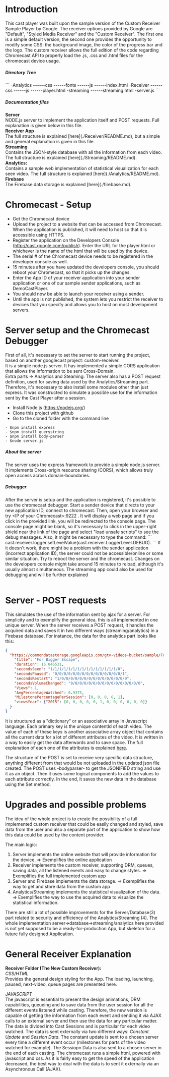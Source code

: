 # Introduction

This cast player was built upon the sample version of the Custom Receiver Sample Player by Google. The receiver options provided by Google are
"Default", "Styled Media Receiver" and the "Custom Receiver". The first one is a simple default version, the second one
provides the opportunity to modify some CSS: the background image, the color of the progress bar and the logo. The custom receiver
allows the full edition of the code regarding Chromecast API to properly load the .js, .css and .html files for the chromecast device usage.<br>

<h5> Directory Tree </h5>
```
-Analytics
------css
------fonts
------js
------index.html
-Receiver
------css
------js
------player.html
-streaming
------streaming.html
-server.js
```
<h5> Documentation files </h5>
<b>Server</b> <br>
NODE.js server to implement the application itself and POST requests. Full explanation is given below in this file.<br>
<b>Receiver App</b> <br>
The full structure is explained [here](./Receiver/README.md), but a simple and general explanation is given in this file. <br>
<b>Streaming</b> <br>
Contains the JSON-style database with all the information from each video. The full structure is explained [here](./Streaming/README.md).
<br>
<b>Analytics: </b> <br>
Contains a sample web implementation of statistical visualization for each seen video. The full structure is explained [here](./Analytics/README.md).<br>
<b>Firebase </b> <br>
The Firebase data storage is explained [here](./firebase.md).

# Chromecast - Setup

* Get the Chromecast device
* Upload the project to a website that can be accessed from Chromecast. When the application is published, it will need to host so that it is accessible using HTTPS.
* Register the application on the Developers Console (http://cast.google.com/publish). Enter the URL for the player.html or whichever is the name of the html that will be used by the device. 
* The serial # of the Chromecast device needs to be registered in the developer console as well.
* 15 minutes after you have updated the developers console, you should reboot your Chromecast, so that it picks up the changes.
* Enter the App ID of your receiver application into your sender application or one of our sample sender applications, such as DemoCastPlayer.
* You should now be able to launch your receiver using a sender.
* Until the app is not published, the system lets you restrict the receiver to devices that you specify and allows you to host on most development servers.

# Server setup and the Chromecast Debugger
First of all, it's necessary to set the server to start running the project, based on another googlecast project: custom-receiver. <br>
It is a simple node.js server. It has implemented a simple CORS application that allows the information to be sent Cross-Domain. <br>
Extra parts -> Analytics and Steaming: The server also has a POST request definition, used for saving data used by the Analytics/Streaming part. Therefore, it's necessary to also install some modules other than just express. It was constructed to simulate a possible use for the information sent by the Cast Player after a session.<br>

- Install Node.js (https://nodejs.org/)
- Clone this project with github
- Go to the cloned folder with the command line
```
- $npm install express
- $npm install querystring
- $npm install body-parser
- $node server.js
```

<h5>About the server</h5> The server uses the express framework to provide a simple node.js server. It implements Cross-origin resource sharing (CORS), which allows truly open access across domain-boundaries. <br>
<h5>Debugger</h5>After the server is setup and the application is registered, it's possible to use the chromecast debugger. Start a sender device that directs to your new application ID, connect to chromecast. Then, open your browser and try &lt;IP of your Chromecast>:9222 . It will display a web page and if you click in the provided link, you will be redirected to the console page. The console page might be blank, so it's necessary to click in the upper-right shield near the link of the page and select "load unsafe scripts" to see the debug messages. Also, it might be necessary to type the command:
```
cast.receiver.logger.setLevelValue(cast.receiver.LoggerLevel.DEBUG).
```
If it doesn't work, there might be a problem with the sender application (incorrect application ID), the server could not be accessible/online or some similar situation. Try to reboot the server and the chromecast. Changes on the developers console might take around 15 minutes to reload, although it's usually almost simultaneous. The streaming app could also be used for debugging and will be further explained<br><br>


# Server - POST requests

This simulates the use of the information sent by ajax for a server. For simplicity and to exemplify the general idea, this is all implemented in one unique server. When the server receives a POST request, it handles the acquired data and saves it in two different ways (streaming/analytics) in a Firebase database. For instance, the data for the analytics part looks like this:

```json
{
  "https://commondatastorage.googleapis.com/gtv-videos-bucket/sample/ForBiggerEscapes.mp4": {
    "title": "For Bigger Escape",
    "duration": 15.046531,
    "secondsSeen": "1/1/1/1/1/1/1/1/1/1/1/1/1/1/1/0",
    "secondsPaused": "0/0/0/0/0/0/0/0/0/0/0/0/0/0/0/1",
    "secondsRestart": "1/0/0/0/0/0/0/0/0/0/0/0/0/0/0/0",
    "secondsVolumeChanged": "0/0/0/0/0/0/0/0/0/0/0/0/0/0/0/0",
    "Views": 1,
    "AvgPercentageWatched": 0.9375,
    "MilestonePercentagePerSession": [0, 0, 0, 0, 1],
    "viewsYear": {"2015": [0, 0, 0, 0, 0, 1, 0, 0, 0, 0, 0, 0]}
  }
}
```
It is structured as a "dictionary" or an associative array in Javascript language. Each primary key is the unique contentId of each video. The value of each of these keys is another associative array object that contains all the current data for a lot of different attributes of the video. It is written in a way to easily get the data afterwards and to save space. The full explanation of each one of the attributes is explained [here](./firebase.md).

The structure of the POST is set to receive very specific data structure, anything different from that would be not uploaded in the updated json file created. The POST uses -bodyparser- to get the JSONIFIED string and use it as an object. Then it uses some logical components to add the values to each attribute correctly. In the end, it saves the new data in the database using the Set method.

# Upgrades and possible problems

The idea of the whole project is to create the possibility of a full implemented custom receiver that could be easily changed and styled, save data from the user and also a separate part of the application to show how this data could be used by the content provider.

The main logic: <br>
1. Server implements the online website that will provide information for the device. => Exemplifies the online application<br>
2. Receiver implements the custom receiver, supporting DRM, queues, saving data, all the listened events and easy to change styles. => Exemplifies the full implemented custom app<br>
3. Server and Firebase implements the data storage. => Exemplifies the way to get and store data from the custom app<br>
4. Analytics/Streaming implements the statistical visualization of the data. => Exemplifies the way to use the acquired data to visualize the statistical information.<br>

There are still a lot of possible improvements for the Server/Database(3) part related to security and efficiency of the Analytics/Streaming (4). The whole implementation server->database->streaming/analytics here provided is not yet supposed to be a ready-for-production App, but skeleton for a future fully designed Application. 

# General Receiver Explanation
<b>Receiver Folder (The New Custom Receiver): </b> <br>
<i>CSS/HTML</i><br> Provides the general design styling for the App. The loading, launching, paused, next-video, queue pages are presented here. 

<i>JAVASCRIPT</i><br> The javascript is essential to present the design animations, DRM capabilities, queueing and to save data from the user session for all the different events listened while casting. Therefore, the new version is capable of getting the information from each event and sending it via AJAX calls to an external server and then use the data for any particular matter. The data is divided into Cast Sessions and is particular for each video watched. The data is sent externally via two different ways: <i>Constant Update</i> and <i>Session Data</i>. The constant update is sent to a chosen server every time a different event occur (milestones for parts of the video watched for example). The Sessiopn Data is also sent to a chosen server in the end of each casting. The chromecast runs a simple html, powered with javascript and css. As it is fairly easy to get the speed of the application decreased, the best way to deal with the data is to sent it externally via an Asynchronous Call (AJAX). <br>



